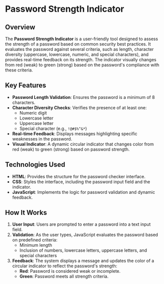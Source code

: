 # Password Strength Indicator

## Overview

The **Password Strength Indicator** is a user-friendly tool designed to assess the strength of a password based on common security best practices. It evaluates the password against several criteria, such as length, character diversity (uppercase, lowercase, numeric, and special characters), and provides real-time feedback on its strength. The indicator visually changes from red (weak) to green (strong) based on the password's compliance with these criteria.

## Key Features

- **Password Length Validation**: Ensures the password is a minimum of 8 characters.
- **Character Diversity Checks**: Verifies the presence of at least one:
  - Numeric digit
  - Lowercase letter
  - Uppercase letter
  - Special character (e.g., `!@#$%^&*`)
- **Real-time Feedback**: Displays messages highlighting specific weaknesses in the password.
- **Visual Indicator**: A dynamic circular indicator that changes color from red (weak) to green (strong) based on password strength.

## Technologies Used

- **HTML**: Provides the structure for the password checker interface.
- **CSS**: Styles the interface, including the password input field and the indicator.
- **JavaScript**: Implements the logic for password validation and dynamic feedback.

## How It Works

1. **User Input**: Users are prompted to enter a password into a text input field.
2. **Validation**: As the user types, JavaScript evaluates the password based on predefined criteria:
   - Minimum length
   - Inclusion of numbers, lowercase letters, uppercase letters, and special characters
3. **Feedback**: The system displays a message and updates the color of a circular indicator to reflect the password's strength:
   - **Red**: Password is considered weak or incomplete.
   - **Green**: Password meets all strength criteria.
